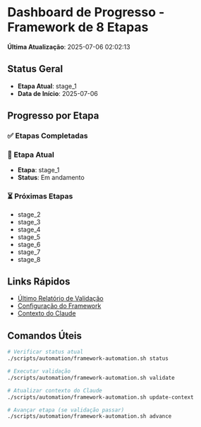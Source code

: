 # Dashboard de Progresso - Framework de 8 Etapas

**Última Atualização**: 2025-07-06 02:02:13

## Status Geral
- **Etapa Atual**: stage_1
- **Data de Início**: 2025-07-06

## Progresso por Etapa

### ✅ Etapas Completadas


### 🔄 Etapa Atual
- **Etapa**: stage_1
- **Status**: Em andamento

### ⏳ Próximas Etapas
- stage_2
- stage_3
- stage_4
- stage_5
- stage_6
- stage_7
- stage_8

## Links Rápidos
- [Último Relatório de Validação](../reports/)
- [Configuração do Framework](../../.framework/config/)
- [Contexto do Claude](../../.claude/context/current-context.md)

## Comandos Úteis
```bash
# Verificar status atual
./scripts/automation/framework-automation.sh status

# Executar validação
./scripts/automation/framework-automation.sh validate

# Atualizar contexto do Claude
./scripts/automation/framework-automation.sh update-context

# Avançar etapa (se validação passar)
./scripts/automation/framework-automation.sh advance
```
